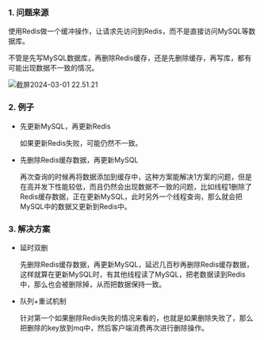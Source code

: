 ### 1. 问题来源

使用Redis做一个缓冲操作，让请求先访问到Redis，而不是直接访问MySQL等数据库。

不管是先写MySQL数据库，再删除Redis缓存，还是先删除缓存，再写库，都有可能出现数据不一致的情况。

![截屏2024-03-01 22.51.21](https://qcloudtest-1256407512.cos.ap-guangzhou.myqcloud.com/Pic%E6%88%AA%E5%B1%8F2024-06-22%2014.20.23.png)



### 2. 例子

* 先更新MySQL，再更新Redis

  如果更新Redis失败，可能仍然不一致。

* 先删除Redis缓存数据，再更新MySQL

  再次查询的时候再将数据添加到缓存中，这种方案能解决1方案的问题，但是在高并发下性能较低，而且仍然会出现数据不一致的问题，比如线程1删除了Redis缓存数据，正在更新MySQL，此时另外一个线程查询，那么就会把MySQL中的数据又更新到Redis中。

### 3. 解决方案

* 延时双删

  先删除Redis缓存数据，再更新MySQL，延迟几百秒再删除Redis缓存数据，这样就算在更新MySQL时，有其他线程读了MySQL，把老数据读到Redis中，那么也会被删除掉，从而把数据保持一致。

* 队列+重试机制

  针对第一个如果删除Redis失败的情况来看的，也就是如果删除失败了，那么把删除的key放到mq中，然后客户端消费再次进行删除操作。
